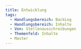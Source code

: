 ```yaml
---
title: Entwicklung
tags:
  - Handlungsbereich: BackLog
  - Handlungsbereich: Inhalte
  - Von: Stellenausschreibungen
  - Themenfeld: Inhalte
  - Master
---
```

